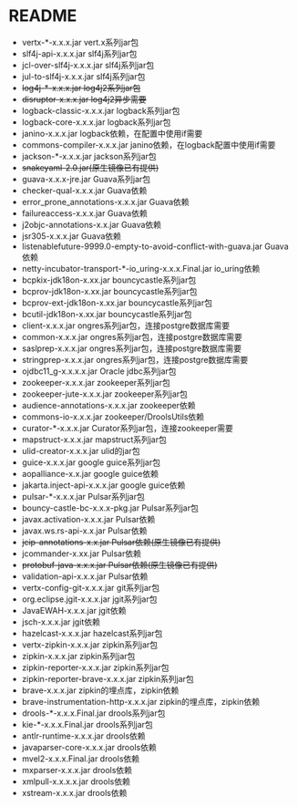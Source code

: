 # README

- vertx-*-x.x.x.jar vert.x系列jar包
- slf4j-api-x.x.x.jar slf4j系列jar包
- jcl-over-slf4j-x.x.x.jar slf4j系列jar包
- jul-to-slf4j-x.x.x.jar slf4j系列jar包
- ~~log4j-*-x.x.x.jar  log4j2系列jar包~~
- ~~disruptor-x.x.x.jar log4j2异步需要~~
- logback-classic-x.x.x.jar logback系列jar包
- logback-core-x.x.x.jar logback系列jar包
- janino-x.x.x.jar logback依赖，在配置中使用if需要
- commons-compiler-x.x.x.jar janino依赖，在logback配置中使用if需要
- jackson-*-x.x.x.jar jackson系列jar包
- ~~snakeyaml-2.0.jar(原生镜像已有提供)~~
- guava-x.x.x-jre.jar Guava系列jar包
- checker-qual-x.x.x.jar Guava依赖
- error_prone_annotations-x.x.x.jar Guava依赖
- failureaccess-x.x.x.jar Guava依赖
- j2objc-annotations-x.x.jar Guava依赖
- jsr305-x.x.x.jar Guava依赖
- listenablefuture-9999.0-empty-to-avoid-conflict-with-guava.jar Guava依赖
- netty-incubator-transport-*-io_uring-x.x.x.Final.jar io_uring依赖
- bcpkix-jdk18on-x.xx.jar bouncycastle系列jar包
- bcprov-jdk18on-x.xx.jar bouncycastle系列jar包
- bcprov-ext-jdk18on-x.xx.jar bouncycastle系列jar包
- bcutil-jdk18on-x.xx.jar bouncycastle系列jar包
- client-x.x.x.jar ongres系列jar包，连接postgre数据库需要
- common-x.x.x.jar ongres系列jar包，连接postgre数据库需要
- saslprep-x.x.x.jar ongres系列jar包，连接postgre数据库需要
- stringprep-x.x.x.jar ongres系列jar包，连接postgre数据库需要
- ojdbc11_g-x.x.x.x.jar Oracle jdbc系列jar包
- zookeeper-x.x.x.jar zookeeper系列jar包
- zookeeper-jute-x.x.x.jar zookeeper系列jar包
- audience-annotations-x.x.x.jar zookeeper依赖
- commons-io-x.x.x.jar zookeeper/DroolsUtils依赖
- curator-*-x.x.x.jar Curator系列jar包，连接zookeeper需要
- mapstruct-x.x.x.jar mapstruct系列jar包
- ulid-creator-x.x.x.jar ulid的jar包
- guice-x.x.x.jar google guice系列jar包
- aopalliance-x.x.jar google guice依赖
- jakarta.inject-api-x.x.x.jar google guice依赖
- pulsar-*-x.x.x.jar Pulsar系列jar包
- bouncy-castle-bc-x.x.x-pkg.jar Pulsar系列jar包
- javax.activation-x.x.x.jar Pulsar依赖
- javax.ws.rs-api-x.x.jar Pulsar依赖
- ~~jcip-annotations-x.x.jar Pulsar依赖(原生镜像已有提供)~~
- jcommander-x.xx.jar Pulsar依赖
- ~~protobuf-java-x.x.x.jar Pulsar依赖(原生镜像已有提供)~~
- validation-api-x.x.x.jar Pulsar依赖
- vertx-config-git-x.x.x.jar git系列jar包
- org.eclipse.jgit-x.x.x.jar jgit系列jar包
- JavaEWAH-x.x.x.jar jgit依赖
- jsch-x.x.x.jar jgit依赖
- hazelcast-x.x.x.jar hazelcast系列jar包
- vertx-zipkin-x.x.x.jar zipkin系列jar包
- zipkin-x.x.x.jar zipkin系列jar包
- zipkin-reporter-x.x.x.jar zipkin系列jar包
- zipkin-reporter-brave-x.x.x.jar zipkin系列jar包
- brave-x.x.x.jar zipkin的埋点库，zipkin依赖
- brave-instrumentation-http-x.x.x.jar zipkin的埋点库，zipkin依赖
- drools-*-x.x.x.Final.jar drools系列jar包
- kie-*-x.x.x.Final.jar drools系列jar包
- antlr-runtime-x.x.x.jar drools依赖
- javaparser-core-x.x.x.jar drools依赖
- mvel2-x.x.x.Final.jar drools依赖
- mxparser-x.x.x.jar drools依赖
- xmlpull-x.x.x.x.jar drools依赖
- xstream-x.x.x.jar drools依赖

